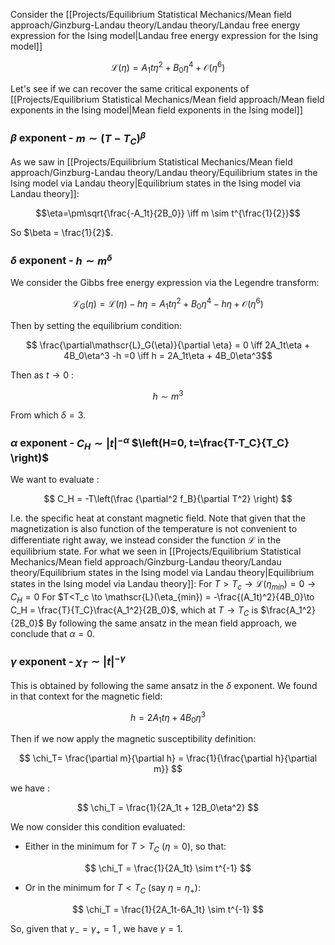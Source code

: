 Consider the [[Projects/Equilibrium Statistical Mechanics/Mean field approach/Ginzburg-Landau theory/Landau theory/Landau free energy expression for the Ising model|Landau free energy expression for the Ising model]]

$$ \mathscr{L}(\eta) = A_1t\eta^2 + B_0\eta^4 + \mathcal{O}(\eta^6) $$

Let's see if we can recover the same critical exponents of [[Projects/Equilibrium Statistical Mechanics/Mean field approach/Mean field exponents in the Ising model|Mean field exponents in the Ising model]]
### $\beta$ exponent - $m \sim (T-T_C)^{\beta}$

As we saw in [[Projects/Equilibrium Statistical Mechanics/Mean field approach/Ginzburg-Landau theory/Landau theory/Equilibrium states in the Ising model via Landau theory|Equilibrium states in the Ising model via Landau theory]]:

$$\eta=\pm\sqrt{\frac{-A_1t}{2B_0}} \iff m \sim t^{\frac{1}{2}}$$

So $\beta = \frac{1}{2}$.
### $\delta$ exponent - $h \sim m^{\delta}$

We consider the Gibbs free energy expression via the Legendre transform:

$$\mathscr{L}_G(\eta) = \mathscr{L}(\eta) -h\eta =  A_1t\eta^2 + B_0\eta^4 -h\eta +\mathcal{O}(\eta^6)$$

Then by setting the equilibrium condition:

$$ \frac{\partial\mathscr{L}_G(\eta)}{\partial \eta} = 0 \iff 2A_1t\eta + 4B_0\eta^3 -h  =0 \iff h = 2A_1t\eta + 4B_0\eta^3$$

Then as $t \to 0$ :

$$ h \sim m^3 $$

From which $\delta = 3$.
### $\alpha$ exponent - $C_H \sim |t|^{-\alpha}$ $\left(H=0, t=\frac{T-T_C}{T_C} \right)$
We want to evaluate :

$$ C_H = -T\left(\frac {\partial^2 f_B}{\partial T^2} \right) $$

I.e. the specific heat at constant magnetic field. Note that given that the magnetization is also function of the temperature is not convenient to differentiate right away, we instead consider the function $\mathscr{L}$ in the equilibrium state. For what we seen in [[Projects/Equilibrium Statistical Mechanics/Mean field approach/Ginzburg-Landau theory/Landau theory/Equilibrium states in the Ising model via Landau theory|Equilibrium states in the Ising model via Landau theory]]: 
For $T>T_c \to \mathscr{L}(\eta_{min}) = 0\to C_H = 0$ 
For $T<T_c \to \mathscr{L}(\eta_{min}) = -\frac{(A_1t)^2}{4B_0}\to C_H = \frac{T}{T_C}\frac{A_1^2}{2B_0}$, which at $T \to T_C$ is $\frac{A_1^2}{2B_0}$
By following the same ansatz in the mean field approach, we conclude that $\alpha = 0$.
### $\gamma$ exponent - $\chi_T \sim |t|^{-\gamma}$

This is obtained by following the same ansatz in the $\delta$ exponent.
We found in that context for the magnetic field:

$$ h = 2A_1t\eta + 4B_0\eta^3 $$

Then if we now apply the magnetic susceptibility definition:

$$ \chi_T= \frac{\partial m}{\partial h} = \frac{1}{\frac{\partial h}{\partial m}} $$

we have :

$$ \chi_T = \frac{1}{2A_1t + 12B_0\eta^2} $$

We now consider this condition evaluated:
- Either in the minimum for $T>T_C$ ($\eta = 0$), so that:
 
$$ \chi_T = \frac{1}{2A_1t} \sim t^{-1} $$

- Or in the minimum for $T<T_C$ (say $\eta = \eta_+$):

$$ \chi_T = \frac{1}{2A_1t-6A_1t} \sim t^{-1} $$

So, given that $\gamma_-=\gamma_+=1$ , we have $\gamma = 1$.

